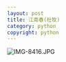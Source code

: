```yaml
---
layout: post
title: 江南春(杜牧)
category: python
copyright: python
---
```


![IMG-8416.JPG](https://i.loli.net/2020/03/17/FBWMYUDgpKGSr36.jpg)